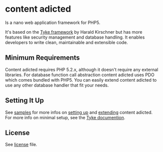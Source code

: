 content adicted
===

Is a nano web application framework for PHP5.

It's based on the [Tyke framework](http://github.com/digitarald/tyke/tree/master) by Harald Kirschner but has more features like security management and database handling.
It enables developers to write clean, maintainable and extensible code.

Minimum Requirements
---

Content adicted requires PHP 5.2.x, although it doesn't require any external libraries.
For database function call abstraction content adicted uses PDO which comes bundled with PHP5.
You can easily extend content adicted to use any other database handler that fit your needs.

Setting It Up
---

See [samples](master/samples/) for more infos on [setting up](master/samples/cms/) and [extending](master/samples/extending/) content adicted.
For more info on minimal setup, see the [Tyke documention](http://github.com/digitarald/tyke/tree/master).

License
---

See [license](master/license) file.
